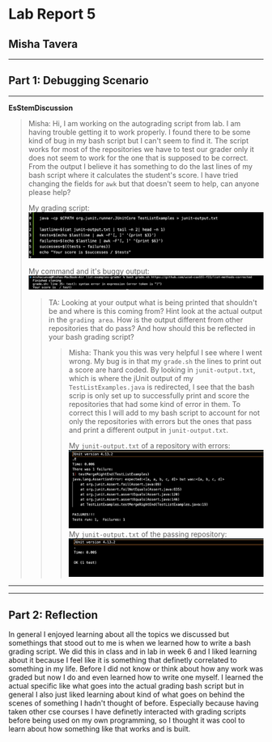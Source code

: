 # Lab Report 5
## Misha Tavera
----- 

## Part 1: Debugging Scenario 

---
**EsStemDiscussion**
> Misha: Hi, I am working on the autograding script from lab. I am having trouble getting it to work properly. I found there to be some kind of bug in my bash script but I can't seem to find it. The script works for most of the repositories we have to test our grader only it does not seem to work for the one that is supposed to be correct. From the output I believe it has something to do the last lines of my bash script where it calculates the student's score. I have tried changing the fields for `awk` but that doesn't seem to help, can anyone please help?
>
>  My grading script: ![buggygradingscript](buggygrader.png)
>
> My command and it's buggy output: ![bugoutput](buggraderouput.png)
>
>
> > TA: Looking at your output what is being printed that shouldn't be and where is this coming from? Hint look at the actual output in the `grading area`. How is the output different from other repositories that do pass? And how should this be reflected in your bash grading script?
> >
> > >Misha: Thank you this was very helpful I see where I went wrong. My bug is in that my `grade.sh` the lines to print out a score are hard coded. By looking in `junit-output.txt`, which is where the jUnit output of my `TestListExamples.java` is redirected, I see that the bash scrip is only set up to successfully print and score the repositories that had some kind of error in them. To correct this I will add to my bash script to account for not only the repositories with errors but the ones that pass and print a different output in `junit-output.txt`.
> > >
> > >My `junit-output.txt` of a repository with errors: ![error](failingrepo.png)
> > >My `junit-output.txt` of the passing repository: ![passing](passingrepo.png)
> > 
---





-----

## Part 2: Reflection

In general I enjoyed learning about all the topics we discussed but somethings that stood out to me is when we learned how to write a bash grading script. We did this in class and in lab in week 6 and I liked learning about it because I feel like it is something that definetly correlated to something in my life. Before I did not know or think about how any work was graded but now I do and even learned how to write one myself. I learned the actual specific like what goes into the actual grading bash script but in general I also just liked learning about kind of what goes on behind the scenes of something I hadn't thought of before. Especially because having taken other cse courses I have definetly interacted with grading scripts before being used on my own programming, so I thought it was cool to learn about how something like that works and is built. 
